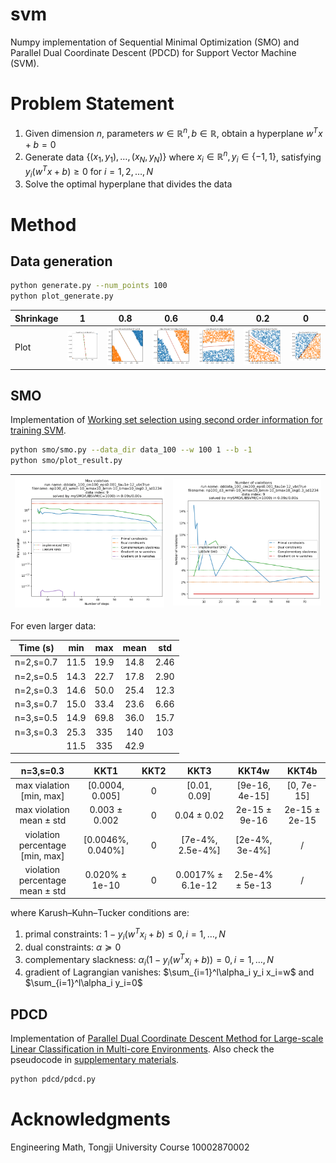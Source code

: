 # svm

Numpy implementation of Sequential Minimal Optimization (SMO) and Parallel Dual Coordinate Descent (PDCD) for Support Vector Machine (SVM).

# Problem Statement

1. Given dimension $n$, parameters $w\in\mathbb{R}^n,b\in\mathbb{R}$, obtain a hyperplane $w^Tx+b=0$
2. Generate data $\{(x_1,y_1),\ldots,(x_N,y_N)\}$ where $x_i\in\mathbb{R}^n,y_i\in\{-1,1\}$, satisfying $y_i(w^Tx+b)\ge0$ for $i=1,2,\ldots,N$
3. Solve the optimal hyperplane that divides the data

# Method

## Data generation

```bash
python generate.py --num_points 100
python plot_generate.py
```

| Shrinkage | 1                         | 0.8                         | 0.6                         | 0.4                         | 0.2                         | 0                         |
| --------- | ------------------------- | --------------------------- | --------------------------- | --------------------------- | --------------------------- | ------------------------- |
| Plot      | ![](figures/l1000-s1.png) | ![](figures/l1000-s0.8.png) | ![](figures/l1000-s0.6.png) | ![](figures/l1000-s0.4.png) | ![](figures/l1000-s0.2.png) | ![](figures/l1000-s0.png) |

## SMO

Implementation of  [Working set selection using second order information for training SVM](https://www.csie.ntu.edu.tw/~cjlin/papers/quadworkset.pdf).

```bash
python smo/smo.py --data_dir data_100 --w 100 1 --b -1
python smo/plot_result.py  
```

| ![](smo/figures/np100_d3_wmin-10_wmax10_bmin-10_bmax10_skg0.3_sd1234_9_max.png) | ![](smo/figures/np100_d3_wmin-10_wmax10_bmin-10_bmax10_skg0.3_sd1234_9_num.png) |
| ------------------------------------------------------------ | ------------------------------------------------------------ |

For even larger data:

| Time (s)  | min  | max  | mean | std  |
| :-------: | :--: | :--: | :--: | :--: |
| n=2,s=0.7 | 11.5 | 19.9 | 14.8 | 2.46 |
| n=2,s=0.5 | 14.3 | 22.7 | 17.8 | 2.90 |
| n=2,s=0.3 | 14.6 | 50.0 | 25.4 | 12.3 |
| n=3,s=0.7 | 15.0 | 33.4 | 23.6 | 6.66 |
| n=3,s=0.5 | 14.9 | 69.8 | 36.0 | 15.7 |
| n=3,s=0.3 | 25.3 | 335  | 140  | 103  |
|           | 11.5 | 335  | 42.9 |      |

|               n=3,s=0.3               |       KKT1        | KKT2 |       KKT3        |      KKT4w      |     KKT4b     |
| :-----------------------------------: | :---------------: | :--: | :---------------: | :-------------: | :-----------: |
|     max vialation<br />[min, max]     |  [0.0004, 0.005]  |  0   |   [0.01, 0.09]    | [9e-16, 4e-15]  |  [0, 7e-15]   |
|     max violation<br />mean ± std     |   0.003 ± 0.002   |  0   |    0.04 ± 0.02    |  2e-15 ± 9e-16  | 2e-15 ± 2e-15 |
| violation percentage<br /> [min, max] | [0.0046%, 0.040%] |  0   | [7e-4%, 2.5e-4%]  | [2e-4%, 3e-4%]  |       /       |
| violation percentage<br />mean ± std  |  0.020% ± 1e-10   |  0   | 0.0017% ± 6.1e-12 | 2.5e-4% ± 5e-13 |       /       |

where Karush–Kuhn–Tucker conditions are:

1. primal constraints: $1-y_i(w^Tx_i+b)\le0,i=1,\ldots,N$
2. dual constraints: $\alpha\succeq 0$
3. complementary slackness: $\alpha_i (1-y_i(w^Tx_i+b))=0,i=1,\ldots,N$
4. gradient of Lagrangian vanishes: $\sum_{i=1}^l\alpha_i y_i x_i=w$ and $\sum_{i=1}^l\alpha_i y_i=0$

## PDCD

Implementation of [Parallel Dual Coordinate Descent Method for Large-scale Linear Classification in Multi-core Environments](https://www.csie.ntu.edu.tw/~cjlin/papers/multicore_cddual.pdf). Also check the pseudocode in [supplementary materials](https://www.csie.ntu.edu.tw/~cjlin/libsvmtools/multicore-liblinear/multicore_cddual_supplement.pdf).

```bash
python pdcd/pdcd.py
```

# Acknowledgments

Engineering Math, Tongji University Course 10002870002
